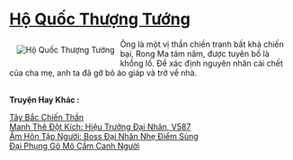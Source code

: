 <a href="https://truyentiki.com/ho-quoc-thuong-tuong.31877/" title="Hộ Quốc Thượng Tướng"><h1>Hộ Quốc Thượng Tướng</h1></a><div style="display:table"><img align="right" style="float: left; padding: 10px;" src="https://truyentiki.com/a/img/str/src/31877.jpg" alt="Hộ Quốc Thượng Tướng">Ông là một vị thần chiến tranh bất khả chiến bại, Rong Ma tám năm, được tuyên bố là khổng lồ. Để xác định nguyên nhân cái chết của cha mẹ, anh ta đã gỡ bỏ áo giáp và trở về nhà.</div><p><br><b>Truyện Hay Khác :</b></p><a href="https://truyentiki.com/tay-bac-chien-than.31876/" alt="Tây Bắc Chiến Thần">Tây Bắc Chiến Thần</a><br/><a href="https://github.com/nownovels/truyenhay/tree/master/truyenhay/30689/README.md" alt="Manh Thê Đột Kích: Hiệu Trưởng Đại Nhân, V587">Manh Thê Đột Kích: Hiệu Trưởng Đại Nhân, V587</a><br/><a href="https://www.pinterest.com/pin/594756694532201879" alt="Ấm Hôn Tập Người: Boss Đại Nhân Nhẹ Điểm Sủng">Ấm Hôn Tập Người: Boss Đại Nhân Nhẹ Điểm Sủng</a><br/><a href="https://github.com/nownovels/top500/tree/master/truyenhay/33802/" alt="Đại Phụng Gõ Mõ Cầm Canh Người">Đại Phụng Gõ Mõ Cầm Canh Người</a><br/>